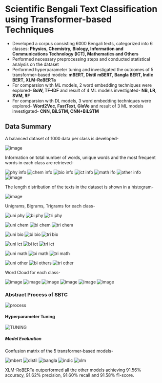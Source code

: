# Scientific Bengali Text Classification using Transformer-based Techniques

- Developed a corpus consisting 6000 Bengali texts, categorized into 6 classes: **Physics, Chemistry, Biology, Information and Communications Technology (ICT), Mathematics and Others**
- Performed necessary preprocessing steps and conducted statistical analysis on the dataset
- Performed hyperparameter tuning and investigated the outcomes of 5 transformer-based models: **mBERT, Distil mBERT, Bangla BERT, Indic BERT, XLM-RoBERTa**
- For comparsion with ML models, 2 word embedding techniques were explored- **BoW, TF-IDF** and result of 4 ML models investigated- **NB, LR, SVM, RF**
- For comparsion with DL models, 3 word embedding techniques were explored- **Word2Vec, FastText, GloVe** and result of 3 ML models investigated- **CNN, BiLSTM, CNN+BiLSTM**

## Data Summary

A balanced dataset of 1000 data per class is developed-

![image](https://github.com/fahmidanahiyan/SBTC_NLP/assets/117027098/998480f5-ec41-405d-9f76-5d20117fcca4)

Information on total number of words, unique words and the most frequent words in each class are retrieved-

![phy info](https://github.com/fahmidanahiyan/SBTC_NLP/assets/117027098/dcceefa3-e438-4a30-a801-ad807264da84)
![chem info](https://github.com/fahmidanahiyan/SBTC_NLP/assets/117027098/3f16f22d-86c1-437e-8167-a978ee1a4bdd)
![bio info](https://github.com/fahmidanahiyan/SBTC_NLP/assets/117027098/b359b699-6eef-4077-9f8d-f36d5a5850d0)
![ict info](https://github.com/fahmidanahiyan/SBTC_NLP/assets/117027098/9d9ba16d-4abc-4e5f-ba38-192fde9b2664)
![math ifo](https://github.com/fahmidanahiyan/SBTC_NLP/assets/117027098/4dd03294-d2e1-480a-996b-39d3585daf5c)
![other info](https://github.com/fahmidanahiyan/SBTC_NLP/assets/117027098/da39a293-6149-4b86-bc6d-cf1f36989cab)
![image](https://github.com/fahmidanahiyan/SBTC_NLP/assets/117027098/f171e364-7b8a-437e-a644-ad128118e770)

The length distribution of the texts in the dataset is shown in a histogram-

![image](https://github.com/fahmidanahiyan/SBTC_NLP/assets/117027098/864f4a52-9186-4ce4-b104-b5ce22c5771e)

Unigrams, Bigrams, Trigrams for each class-

![uni phy](https://github.com/fahmidanahiyan/SBTC_NLP/assets/117027098/bbc753fb-bb61-49c3-904b-568727c759fc)
![bi phy](https://github.com/fahmidanahiyan/SBTC_NLP/assets/117027098/147dc7c1-97be-44e6-8f6a-007553f5163a)
![tri phy](https://github.com/fahmidanahiyan/SBTC_NLP/assets/117027098/49222ac5-a509-4abe-ae85-ec01e7309086)

![uni chem](https://github.com/fahmidanahiyan/SBTC_NLP/assets/117027098/6858ba6a-e7ed-4cf2-a210-8e159a303f13)
![bi chem](https://github.com/fahmidanahiyan/SBTC_NLP/assets/117027098/db87a1ac-248b-48d4-ac2e-608d2d1d3f4f)
![tri chem](https://github.com/fahmidanahiyan/SBTC_NLP/assets/117027098/ee0dec6e-1cef-4268-89c6-2e0f01e47468)

![uni bio](https://github.com/fahmidanahiyan/SBTC_NLP/assets/117027098/fc82ff24-53fc-41e4-a3e3-702660c48064)
![bi bio](https://github.com/fahmidanahiyan/SBTC_NLP/assets/117027098/0edca542-5556-4cfc-9c6e-a7f837b4fab5)
![tri bio](https://github.com/fahmidanahiyan/SBTC_NLP/assets/117027098/a9bc440c-94d3-458d-9e0e-f2d396ccc7f6)

![uni ict](https://github.com/fahmidanahiyan/SBTC_NLP/assets/117027098/ae06beae-01b5-4776-88a4-d6c71f428240)
![bi ict](https://github.com/fahmidanahiyan/SBTC_NLP/assets/117027098/07020113-ea29-4f2e-bb2e-93a3963f0ade)
![tri ict](https://github.com/fahmidanahiyan/SBTC_NLP/assets/117027098/5c659444-d628-4494-8fe1-5b6b5f7f9950)

![uni math](https://github.com/fahmidanahiyan/SBTC_NLP/assets/117027098/c901290a-cc54-4601-ac36-06d408f81704)
![bi math](https://github.com/fahmidanahiyan/SBTC_NLP/assets/117027098/3ced36e9-03c7-4374-a1cc-a859379f23a4)
![tri math](https://github.com/fahmidanahiyan/SBTC_NLP/assets/117027098/0ffcd207-3e81-47e2-be96-cd14c1eb2030)

![uni other](https://github.com/fahmidanahiyan/SBTC_NLP/assets/117027098/cbda58d5-14dd-4674-ad60-4153cf00cded)
![bi others](https://github.com/fahmidanahiyan/SBTC_NLP/assets/117027098/34917d17-8424-40fd-ab14-cfd658e4a1bc)
![tri other](https://github.com/fahmidanahiyan/SBTC_NLP/assets/117027098/6dfa93bc-9df6-4036-a4bf-e140341b257e)

Word Cloud for each class-

![image](https://github.com/fahmidanahiyan/SBTC_NLP/assets/117027098/ddcb2850-1119-45c0-9437-bc5f4646e57c)
![image](https://github.com/fahmidanahiyan/SBTC_NLP/assets/117027098/8c2d9124-a9f9-4139-9765-208d8e3c8636)
![image](https://github.com/fahmidanahiyan/SBTC_NLP/assets/117027098/292631cb-895c-40de-a940-10723db8a0c8)
![image](https://github.com/fahmidanahiyan/SBTC_NLP/assets/117027098/2717fe6c-f7ec-4a71-a04d-41d6db5b328e)
![image](https://github.com/fahmidanahiyan/SBTC_NLP/assets/117027098/b4a41690-1bbb-4ab7-89a9-4dc3343148f5)
![image](https://github.com/fahmidanahiyan/SBTC_NLP/assets/117027098/a9c61c15-a683-40a9-9053-6445f022e688)

### Abstract Process of SBTC

![process](https://github.com/fahmidanahiyan/SBTC_NLP/assets/117027098/e25efdab-68bf-4c73-97c6-40291fcf919c)

#### Hyperparameter Tuning

![TUNING](https://github.com/fahmidanahiyan/SBTC_NLP/assets/117027098/3f1bf67b-d518-49e9-ac6d-6862068a2b83)

##### Model Evaluation

Confusion matrix of the 5 transformer-based models-

![mbert](https://github.com/fahmidanahiyan/SBTC_NLP/assets/117027098/65f95123-0eaf-48ac-b230-249e86ae7c3e)
![distil](https://github.com/fahmidanahiyan/SBTC_NLP/assets/117027098/e35d0640-9fde-4f27-8cc4-b3d58c921e48)
![bangla](https://github.com/fahmidanahiyan/SBTC_NLP/assets/117027098/ccb8e6cb-7c39-4793-b095-c8f0a933e66e)
![indic](https://github.com/fahmidanahiyan/SBTC_NLP/assets/117027098/39b8efe5-5682-4a57-a07f-2ee1fd94741d)
![xlm](https://github.com/fahmidanahiyan/SBTC_NLP/assets/117027098/c548e06b-10b0-4b00-8fd6-cd23b91df4a2)

XLM-RoBERTa outperformed all the other models achieving 91.56% accuracy, 91.62% precision, 91.60% recall and 91.58% f1-score.




